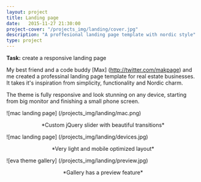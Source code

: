 ```yaml
---
layout: project
title: Landing page
date:   2015-11-27 21:30:00
project-cover: "/projects_img/landing/cover.jpg"
description: "A proffesional landing page template with nordic style"
type: project
---
```


**Task:** create a responsive landing page</br>

My best friend and a code buddy [Max] (http://twitter.com/makpage) and me created a professinal landing page template for real estate businesses. It takes it's inspiration from simplicity, functionality and Nordic charm. 

The theme is fully responsive and look stunning on any device, starting from big monitor and finishing a small phone screen.


<span class="p600">![mac landing page] (/projects_img/landing/mac.png)</span>

<center>*Custom jQuery slider with beautiful transitions*</center>

<span class="p600">![mac landing page] (/projects_img/landing/devices.jpg)</span>

<center>*Very light and mobile optimized layout*</center>


<span class="p600">![eva theme gallery] (/projects_img/landing/preview.jpg)</span>

<center>*Gallery has a preview feature*</center>






